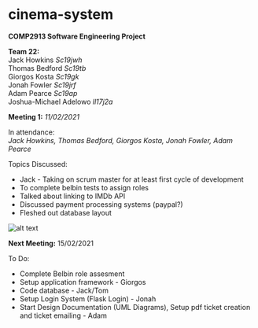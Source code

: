 # cinema-system

**COMP2913 Software Engineering Project**

**Team 22:**  
Jack Howkins            _Sc19jwh_  
Thomas Bedford          _Sc19tb_  
Giorgos Kosta           _Sc19gk_  
Jonah Fowler            _Sc19jrf_  
Adam Pearce             _Sc19ap_  
Joshua-Michael Adelowo  _ll17j2a_  


**Meeting 1:** _11/02/2021_

In attendance:  
_Jack Howkins, Thomas Bedford, Giorgos Kosta, Jonah Fowler, Adam Pearce_

Topics Discussed:
- Jack - Taking on scrum master for at least first cycle of development
- To complete belbin tests to assign roles
- Talked about linking to IMDb API
- Discussed payment processing systems (paypal?)
- Fleshed out database layout

![alt text](https://cdn.discordapp.com/attachments/806206049513242664/809456365038338078/Leeds_Cineplanet.png)

**Next Meeting:** 15/02/2021

To Do:
- Complete Belbin role assesment
- Setup application framework - Giorgos
- Code database - Jack/Tom
- Setup Login System (Flask Login) - Jonah
- Start Design Documentation (UML Diagrams), Setup pdf ticket creation and ticket emailing - Adam

